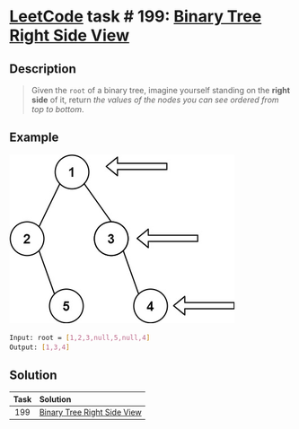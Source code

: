 # [LeetCode][leetcode] task # 199: [Binary Tree Right Side View][task]

Description
-----------

> Given the `root` of a binary tree, imagine yourself standing on the **right side** of it,
> return _the values of the nodes you can see ordered from top to bottom_.

 Example
-------

![tree.png](image/tree.png)

```sh
Input: root = [1,2,3,null,5,null,4]
Output: [1,3,4]
```

Solution
--------

| Task | Solution                                |
|:----:|:----------------------------------------|
| 199  | [Binary Tree Right Side View][solution] |


[leetcode]: <http://leetcode.com/>
[task]: <https://leetcode.com/problems/binary-tree-right-side-view/>
[solution]: <https://github.com/wellaxis/witalis-jkit/blob/main/module/tasks/src/main/java/com/witalis/jkit/tasks/core/task/leetcode/h2/p199/option/Practice.java>
